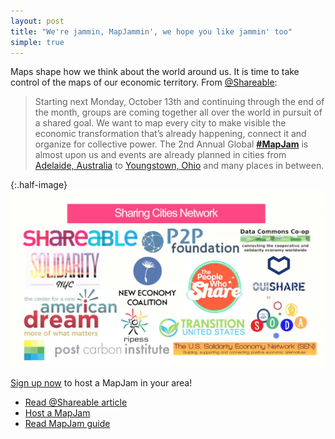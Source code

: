 ```yaml
---
layout: post
title: "We're jammin, MapJammin', we hope you like jammin' too"
simple: true
---
```


Maps shape how we think about the world around us.
It is time to take control of the maps of our economic territory.
From [@Shareable](http://www.shareable.net/blog/join-the-global-mapjam-to-organize-the-new-economy-in-your-city):

> <span>Starting next Monday, October 13th and continuing through the end of the month, groups are coming together all over the world in pursuit of a shared goal. We want to map every city to make visible the economic transformation that’s already happening, connect it and organize for collective power. The 2nd Annual Global </span><strong><a href="http://mapjam2014-shareable.nationbuilder.com/"><span>#MapJam</span></a></strong><span> is almost upon us and events are already planned in cities from </span><a href="http://mapjam2014-shareable.nationbuilder.com/shareadelaide/share_adelaide_map_jam"><span>Adelaide, Australia</span></a><span> to </span><a href="http://mapjam2014-shareable.nationbuilder.com/tonybudak/map_jam_the_warren_youngstown_ohio_region"><span>Youngstown, Ohio</span></a><span> and many places in between.</span>

{:.half-image}
![MapJammers](/images/MapJam2014_partners.png)

<a href="http://www.shareable.net/mapjam">Sign up now</a> to host a MapJam in your area!

<ul class="menu">
<li><a href="http://www.shareable.net/blog/join-the-global-mapjam-to-organize-the-new-economy-in-your-city">Read @Shareable article</a></li>
<li><a href="http://www.shareable.net/mapjam">Host a MapJam</a></li>
<li><a href="https://drive.google.com/file/d/0B0KZQTvADDwhNUVGY1pmQW4yNzA/view">Read MapJam guide</a></li>
</ul>

